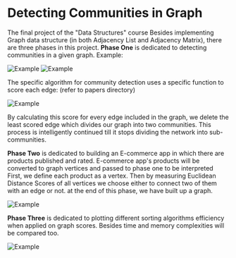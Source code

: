 # Detecting Communities in Graph
The final project of the "Data Structures" course
Besides implementing Graph data structure (in both Adjacency List and Adjacency Matrix), there are three phases in this project. 
__Phase One__ is dedicated to detecting communities in a given graph. Example: 

![Example](https://user-images.githubusercontent.com/60043933/90342916-3b339400-e021-11ea-95f3-65071f3768d1.JPG)
![Example](https://user-images.githubusercontent.com/60043933/90343302-771c2880-e024-11ea-9b1b-d7ae926a5496.JPG)

The specific algorithm for community detection uses a specific function to score each edge: (refer to papers directory)

![Example](https://user-images.githubusercontent.com/60043933/90342996-f4926980-e021-11ea-86b6-d649d272c2ee.JPG)

By calculating this score for every edge included in the graph, we delete the least scored edge which divides our graph into two communities. This process is intelligently  continued till it stops dividing the network into sub-communities. 

__Phase Two__ is dedicated to building an E-commerce app in which there are products published and rated. E-commerce app's products will be converted to graph vertices and passed to phase one to be interpreted \
First, we define each product as a vertex. Then by measuring Euclidean Distance Scores of all vertices we choose either to connect two of them with an edge or not. at the end of this phase, we have built up a graph.

![Example](https://user-images.githubusercontent.com/60043933/90343423-8059c500-e025-11ea-9a0d-0c46e9427a26.JPG)

__Phase Three__ is dedicated to plotting different sorting algorithms efficiency when applied on graph scores. Besides time and memory complexities will be compared too.

![Example](https://user-images.githubusercontent.com/60043933/90343444-b008cd00-e025-11ea-8b6a-3c3c50b8bb20.JPG)
